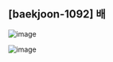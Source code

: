## [baekjoon-1092] 배

![image](https://user-images.githubusercontent.com/22045163/129473246-06c6ff5f-0894-4a13-904b-28967cc337ae.png)

![image](https://user-images.githubusercontent.com/22045163/129473256-8964e3e1-0436-40fc-8452-45aeef24a7a9.png)
